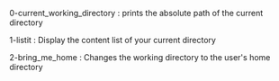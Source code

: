 0-current_working_directory : prints the absolute path of the current directory

1-listit : Display the content list of your current directory

2-bring_me_home : Changes the working directory to the user's home directory


